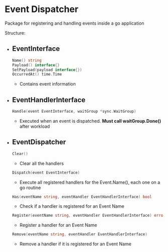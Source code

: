 # Event Dispatcher
Package for registering and handling events inside a go application

Structure:

  * EventInterface
    ------------------------------------
    ```go 
    Name() string
	Payload() interface{}
	SetPayload(payload interface{})
	OccurredAt() time.Time 
    ```
    * Contains event information
  * EventHandlerInterface
    ------------------------------------
    ```go 
    Handle(event EventInterface, waitGroup *sync.WaitGroup) 
    ```
    * Executed when an event is dispatched. <b>Must call waitGroup.Done()</b> after workload
  * EventDispatcher
    ------------------------------------
    ```go
    Clear()
    ```
    * Clear all the handlers
    ```go
    Dispatch(event EventInterface)
    ``` 
    * Execute all registered handlers for the Event.Name(), each one on a go routine
    ```go
    Has(eventName string, eventHandler EventHandlerInterface) bool
    ```
    * Check if a handler is registered for an Event Name
    ```go
    Register(eventName string, eventHandler EventHandlerInterface) error
    ```
    * Register a handler for an Event Name
    ```go
    Remove(eventName string, eventHandler EventHandlerInterface)
    ```
    * Remove a handler if it is registered for an Event Name